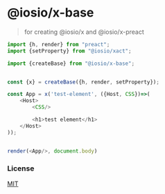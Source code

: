 # @iosio/x-base


> for creating @iosio/x and @iosio/x-preact


```js
import {h, render} from "preact";
import {setProperty} from "@iosio/xact";

import {createBase} from "@iosio/x-base";


const {x} = createBase({h, render, setProperty});

const App = x('test-element', ({Host, CSS})=>(
    <Host>
        <CSS/>

        <h1>test element</h1>
    </Host>
));


render(<App/>, document.body)

```

### License

[MIT]

[MIT]: https://choosealicense.com/licenses/mit/
